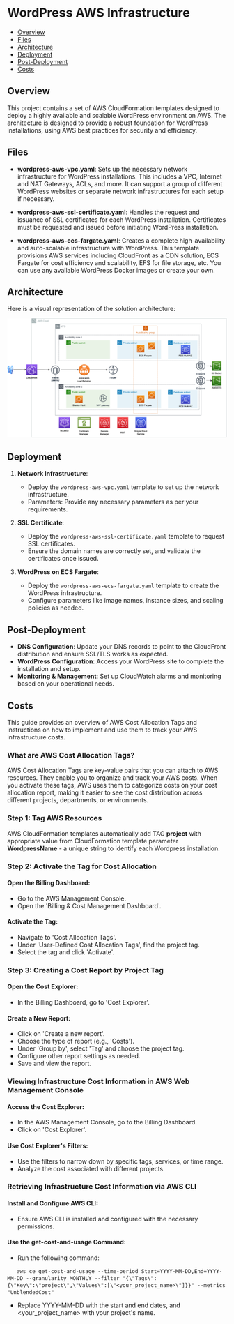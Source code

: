 # WordPress AWS Infrastructure

- [Overview](#Overview)
- [Files](#Files)
- [Architecture](#Architecture)
- [Deployment](#Deployment)
- [Post-Deployment](#Post-Deployment)
- [Costs](#Costs)

## Overview

This project contains a set of AWS CloudFormation templates designed to deploy a highly available and scalable WordPress environment on AWS. The architecture is designed to provide a robust foundation for WordPress installations, using AWS best practices for security and efficiency.

## Files

- **wordpress-aws-vpc.yaml**: Sets up the necessary network infrastructure for WordPress installations. This includes a VPC, Internet and NAT Gateways, ACLs, and more. It can support a group of different WordPress websites or separate network infrastructures for each setup if necessary.

- **wordpress-aws-ssl-certificate.yaml**: Handles the request and issuance of SSL certificates for each WordPress installation. Certificates must be requested and issued before initiating WordPress installation.

- **wordpress-aws-ecs-fargate.yaml**: Creates a complete high-availability and auto-scalable infrastructure with WordPress. This template provisions AWS services including CloudFront as a CDN solution, ECS Fargate for cost efficiency and scalability, EFS for file storage, etc. You can use any available WordPress Docker images or create your own.

## Architecture

Here is a visual representation of the solution architecture: 

![Solution Architecture Diagram](img/aws-wordpress-solution-architecture.png)

## Deployment

1. **Network Infrastructure**:
    - Deploy the `wordpress-aws-vpc.yaml` template to set up the network infrastructure.
    - Parameters: Provide any necessary parameters as per your requirements.

2. **SSL Certificate**:
    - Deploy the `wordpress-aws-ssl-certificate.yaml` template to request SSL certificates.
    - Ensure the domain names are correctly set, and validate the certificates once issued.

3. **WordPress on ECS Fargate**:
    - Deploy the `wordpress-aws-ecs-fargate.yaml` template to create the WordPress infrastructure.
    - Configure parameters like image names, instance sizes, and scaling policies as needed.

## Post-Deployment

- **DNS Configuration**: Update your DNS records to point to the CloudFront distribution and ensure SSL/TLS works as expected.
- **WordPress Configuration**: Access your WordPress site to complete the installation and setup.
- **Monitoring & Management**: Set up CloudWatch alarms and monitoring based on your operational needs.

## Costs

This guide provides an overview of AWS Cost Allocation Tags and instructions on how to implement and use them to track your AWS infrastructure costs.

### What are AWS Cost Allocation Tags?

AWS Cost Allocation Tags are key-value pairs that you can attach to AWS resources. They enable you to organize and track your AWS costs. When you activate these tags, AWS uses them to categorize costs on your cost allocation report, making it easier to see the cost distribution across different projects, departments, or environments.

### Step 1: Tag AWS Resources

AWS CloudFormation templates automatically add TAG **project** with appropriate value from CloudFormation template parameter **WordpressName** - a unique string to identify each Wordpress installation. 

### Step 2: Activate the Tag for Cost Allocation

#### Open the Billing Dashboard:
- Go to the AWS Management Console.
- Open the 'Billing & Cost Management Dashboard'.

#### Activate the Tag:
- Navigate to 'Cost Allocation Tags'.
- Under 'User-Defined Cost Allocation Tags', find the project tag.
- Select the tag and click 'Activate'.

### Step 3: Creating a Cost Report by Project Tag

#### Open the Cost Explorer:
- In the Billing Dashboard, go to 'Cost Explorer'.

#### Create a New Report:
- Click on 'Create a new report'.
- Choose the type of report (e.g., 'Costs').
- Under 'Group by', select 'Tag' and choose the project tag.
- Configure other report settings as needed.
- Save and view the report.

### Viewing Infrastructure Cost Information in AWS Web Management Console

#### Access the Cost Explorer:
- In the AWS Management Console, go to the Billing Dashboard.
- Click on 'Cost Explorer'.

#### Use Cost Explorer's Filters:
- Use the filters to narrow down by specific tags, services, or time range.
- Analyze the cost associated with different projects.

### Retrieving Infrastructure Cost Information via AWS CLI

#### Install and Configure AWS CLI:
- Ensure AWS CLI is installed and configured with the necessary permissions.

#### Use the get-cost-and-usage Command:
- Run the following command:

```
   aws ce get-cost-and-usage --time-period Start=YYYY-MM-DD,End=YYYY-MM-DD --granularity MONTHLY --filter "{\"Tags\":{\"Key\":\"project\",\"Values\":[\"<your_project_name>\"]}}" --metrics "UnblendedCost"
```

- Replace YYYY-MM-DD with the start and end dates, and <your_project_name> with your project's name.


